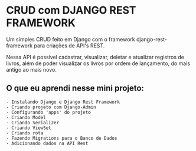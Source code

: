# CRUD com DJANGO REST FRAMEWORK

Um simples CRUD feito em Django com o framework django-rest-framework para criações de API's REST.

Nessa API é possível cadastrar, visualizar, deletar e atualizar registros de livros, além de poder visualizar os livros por ordem de lançamento, do mais antigo ao mais novo.

## O que eu aprendi nesse mini projeto:
    - Instalando Django e Django Rest Framework
    - Criando projeto com Django-Admin
    - Configurando 'apps' do projeto
    - Criando Model
    - Criando Serializer
    - Criando ViewSet
    - Criando rota
    - Fazendo Migrations para o Banco de Dados
    - Adicionando dados na API Rest
